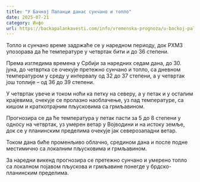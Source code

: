 ```yaml
---
title: "У Бачкој Паланци данас сунчано и топло"
date: 2025-07-21
category: Инфо
url: https://backapalankavesti.com/info/vremenska-prognoza/u-backoj-palanci-danas-suncano-i-toplo/
---
```


Топло и сунчано време задржаће се у наредном периоду, док РХМЗ упозорава да ће температуре у четвртак бити и до 36 степени.

Према изгледима времена у Србији за наредних седам дана, до 30. јуна, до четвртка се очекује претежно сунчано и топло, са дневном температуром у среду у интервалу од 32 до 37 степени, а у четвртак још топлије – од 36 до 39 степени.

У четвртак увече и током ноћи ка петку на северу, а у петак и у осталим крајевима, очекује се пролазно наоблачење, уз пад температуре, са кишом и краткотрајним пљусковима са грмљавином.

Прогнозира се да ће температура у петак пасти за 5 до 8 степени у односу на четвртак, уз умерен ветар у Војводини и на истоку земље, док се у планинским пределима очекује јак северозападни ветар.

Током дана биће променљиво облачно, средином дана и после подне местимично са локалним пљусковима и грмљавином.

За наредни викенд прогнозира се претежно сунчано и умерено топло са локалном појавом пљускова и грмљавине понегде у брдско-планинским пределима.
